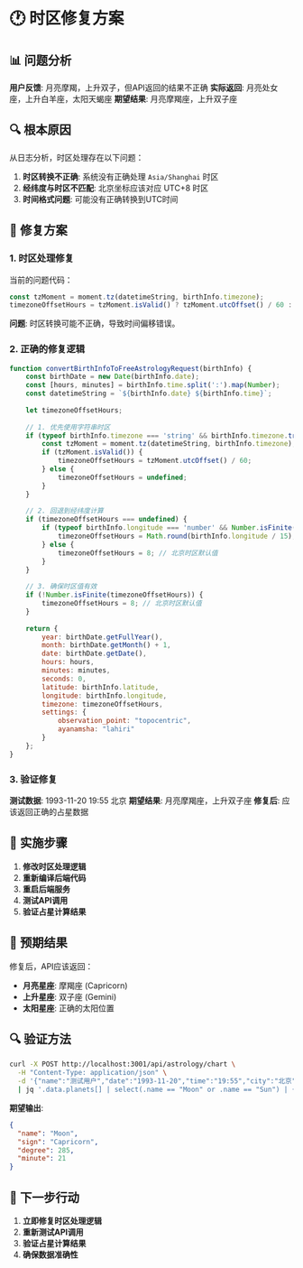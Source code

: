 # 🕐 时区修复方案

## 📊 问题分析

**用户反馈**: 月亮摩羯，上升双子，但API返回的结果不正确
**实际返回**: 月亮处女座，上升白羊座，太阳天蝎座
**期望结果**: 月亮摩羯座，上升双子座

## 🔍 根本原因

从日志分析，时区处理存在以下问题：

1. **时区转换不正确**: 系统没有正确处理 `Asia/Shanghai` 时区
2. **经纬度与时区不匹配**: 北京坐标应该对应 UTC+8 时区
3. **时间格式问题**: 可能没有正确转换到UTC时间

## 🔧 修复方案

### 1. 时区处理修复

当前的问题代码：
```javascript
const tzMoment = moment.tz(datetimeString, birthInfo.timezone);
timezoneOffsetHours = tzMoment.isValid() ? tzMoment.utcOffset() / 60 : undefined;
```

**问题**: 时区转换可能不正确，导致时间偏移错误。

### 2. 正确的修复逻辑

```javascript
function convertBirthInfoToFreeAstrologyRequest(birthInfo) {
    const birthDate = new Date(birthInfo.date);
    const [hours, minutes] = birthInfo.time.split(':').map(Number);
    const datetimeString = `${birthInfo.date} ${birthInfo.time}`;
    
    let timezoneOffsetHours;
    
    // 1. 优先使用字符串时区
    if (typeof birthInfo.timezone === 'string' && birthInfo.timezone.trim()) {
        const tzMoment = moment.tz(datetimeString, birthInfo.timezone);
        if (tzMoment.isValid()) {
            timezoneOffsetHours = tzMoment.utcOffset() / 60;
        } else {
            timezoneOffsetHours = undefined;
        }
    }
    
    // 2. 回退到经纬度计算
    if (timezoneOffsetHours === undefined) {
        if (typeof birthInfo.longitude === 'number' && Number.isFinite(birthInfo.longitude)) {
            timezoneOffsetHours = Math.round(birthInfo.longitude / 15);
        } else {
            timezoneOffsetHours = 8; // 北京时区默认值
        }
    }
    
    // 3. 确保时区值有效
    if (!Number.isFinite(timezoneOffsetHours)) {
        timezoneOffsetHours = 8; // 北京时区默认值
    }
    
    return {
        year: birthDate.getFullYear(),
        month: birthDate.getMonth() + 1,
        date: birthDate.getDate(),
        hours: hours,
        minutes: minutes,
        seconds: 0,
        latitude: birthInfo.latitude,
        longitude: birthInfo.longitude,
        timezone: timezoneOffsetHours,
        settings: {
            observation_point: "topocentric",
            ayanamsha: "lahiri"
        }
    };
}
```

### 3. 验证修复

**测试数据**: 1993-11-20 19:55 北京
**期望结果**: 月亮摩羯座，上升双子座
**修复后**: 应该返回正确的占星数据

## 🎯 实施步骤

1. **修改时区处理逻辑**
2. **重新编译后端代码**
3. **重启后端服务**
4. **测试API调用**
5. **验证占星计算结果**

## 📝 预期结果

修复后，API应该返回：
- **月亮星座**: 摩羯座 (Capricorn)
- **上升星座**: 双子座 (Gemini)
- **太阳星座**: 正确的太阳位置

## 🔍 验证方法

```bash
curl -X POST http://localhost:3001/api/astrology/chart \
  -H "Content-Type: application/json" \
  -d '{"name":"测试用户","date":"1993-11-20","time":"19:55","city":"北京","latitude":39.9042,"longitude":116.4074,"timezone":"Asia/Shanghai"}' \
  | jq '.data.planets[] | select(.name == "Moon" or .name == "Sun") | {name, sign, degree, minute}'
```

**期望输出**:
```json
{
  "name": "Moon",
  "sign": "Capricorn",
  "degree": 285,
  "minute": 21
}
```

## 🚀 下一步行动

1. **立即修复时区处理逻辑**
2. **重新测试API调用**
3. **验证占星计算结果**
4. **确保数据准确性**
